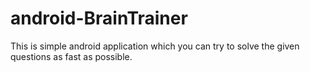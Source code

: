 # android-BrainTrainer
This is simple android application which you can try to solve the given questions as fast as possible.
